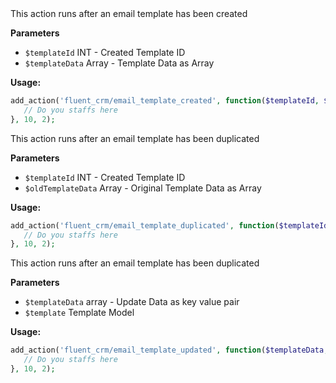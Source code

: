 <explain-block title="fluent_crm/email_template_created">
This action runs after an email template has been created

**Parameters**
- `$templateId` INT - Created Template ID
- `$templateData` Array - Template Data as Array

**Usage:**
```php 
add_action('fluent_crm/email_template_created', function($templateId, $templateData) {
   // Do you staffs here
}, 10, 2);
```
</explain-block>

<explain-block title="fluent_crm/email_template_duplicated">
This action runs after an email template has been duplicated

**Parameters**
- `$templateId` INT - Created Template ID
- `$oldTemplateData` Array - Original Template Data as Array

**Usage:**
```php 
add_action('fluent_crm/email_template_duplicated', function($templateId, $oldTemplateData) {
   // Do you staffs here
}, 10, 2);
```
</explain-block>

<explain-block title="fluent_crm/email_template_updated">
This action runs after an email template has been duplicated

**Parameters**
- `$templateData` array - Update Data as key value pair
- `$template` Template Model

**Usage:**
```php 
add_action('fluent_crm/email_template_updated', function($templateData, $template) {
   // Do you staffs here
}, 10, 2);
```
</explain-block>
